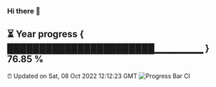 ### Hi there 👋
⏳ Year progress { ███████████████████████▁▁▁▁▁▁▁ } 76.85 %
---
⏰ Updated on Sat, 08 Oct 2022 12:12:23 GMT
![Progress Bar CI](https://github.com/Moyi321/Moyi321/workflows/Progress%20Bar%20CI/badge.svg)
